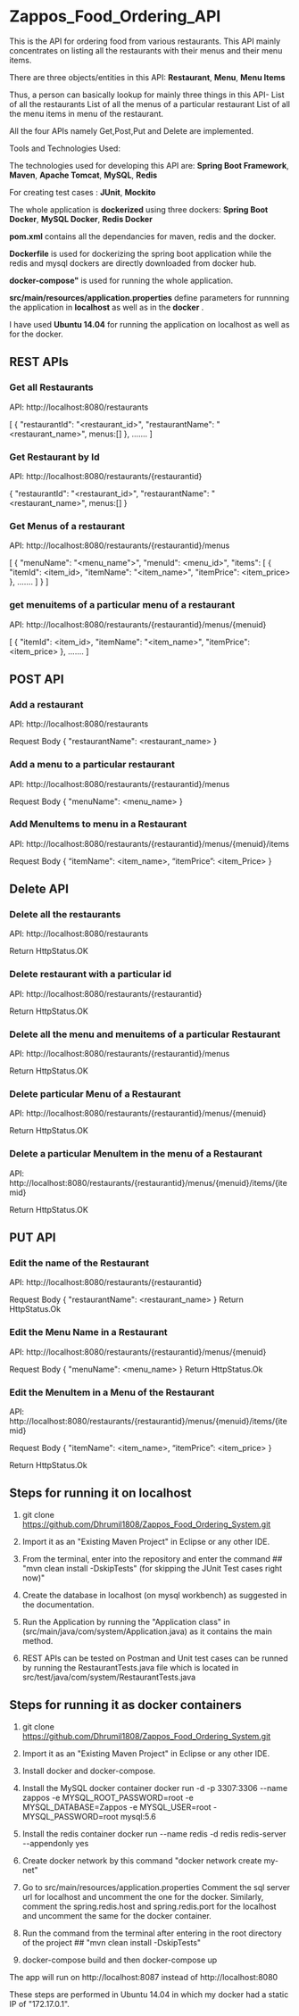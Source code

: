 # Zappos_Food_Ordering_API

This is the API for ordering food from various restaurants. This API mainly concentrates on listing all the restaurants with their menus and their menu items.

There are three objects/entities in this API:
 **Restaurant**,
 **Menu**,
 **Menu Items**

Thus, a person can basically lookup for mainly three things in this API-
List of all the restaurants
List of all the menus of a particular restaurant
List of all the menu items in  menu of the restaurant.

All the four APIs namely Get,Post,Put and Delete  are implemented.

Tools and Technologies Used:

The technologies used for developing this API are:
 **Spring Boot Framework**,
 **Maven**,
 **Apache Tomcat**,
 **MySQL**,
 **Redis**

For creating test cases :
 **JUnit**,
 **Mockito**


The whole application is **dockerized** using three dockers:
**Spring Boot Docker**, 
**MySQL Docker**, 
**Redis Docker**

**pom.xml** contains all the dependancies for maven, redis and the docker.

**Dockerfile** is used for dockerizing the spring boot application while the redis and mysql dockers are  directly downloaded from docker hub.

**docker-compose"** is used for running the whole application.

**src/main/resources/application.properties** define parameters for runnning the application in **localhost** as well as in the **docker** .

I have used **Ubuntu 14.04** for running the application on localhost as well as for the docker.


## REST APIs

### Get all Restaurants

API: http://localhost:8080/restaurants

[
{
"restaurantId": "<restaurant_id>",
"restaurantName": "<restaurant_name>",
menus:[]
},
.......
]


### Get Restaurant by Id

API: http://localhost:8080/restaurants/{restaurantid}

{
"restaurantId": "<restaurant_id>",
"restaurantName": "<restaurant_name>",
menus:[]
}

### Get Menus of a restaurant

API: http://localhost:8080/restaurants/{restaurantid}/menus

[
    {
    "menuName": "<menu_name">",
        "menuId": <menu_id>",
        "items": [
            {
                "itemId": <item_id>,
                "itemName": "<item_name>",
                "itemPrice": <item_price>
            },
           .......
        ]
    }
    ]
 
 
 ### get menuitems of a particular menu of a restaurant
 API: http://localhost:8080/restaurants/{restaurantid}/menus/{menuid}
 
 [
            {
                "itemId": <item_id>,
                "itemName": "<item_name>",
                "itemPrice": <item_price>
            },
           .......
        ]
  

## POST API

### Add a restaurant

API: http://localhost:8080/restaurants

Request Body
{
    "restaurantName": <restaurant_name>
}
 
 ### Add a menu to a particular restaurant
 
 API: http://localhost:8080/restaurants/{restaurantid}/menus
 
 Request Body
{
    "menuName": <menu_name>
}


### Add MenuItems to menu in a Restaurant

API: http://localhost:8080/restaurants/{restaurantid}/menus/{menuid}/items

Request Body
{
	“itemName": <item_name>,
    “itemPrice”:  <item_Price>
}


## Delete API

### Delete all the restaurants

API: http://localhost:8080/restaurants

Return HttpStatus.OK

### Delete restaurant with a particular id

API: http://localhost:8080/restaurants/{restaurantid}

Return HttpStatus.OK

### Delete all the menu and menuitems of a particular Restaurant

API: http://localhost:8080/restaurants/{restaurantid}/menus
    
Return HttpStatus.OK

### Delete particular Menu of a Restaurant

API: http://localhost:8080/restaurants/{restaurantid}/menus/{menuid}

Return HttpStatus.OK

### Delete a particular MenuItem in the menu of a Restaurant

API: http://localhost:8080/restaurants/{restaurantid}/menus/{menuid}/items/{itemid}

Return HttpStatus.OK

## PUT API

### Edit the name of the Restaurant

API: http://localhost:8080/restaurants/{restaurantid}

Request Body
{
    "restaurantName": <restaurant_name>
}
Return HttpStatus.Ok

### Edit the Menu Name in a Restaurant

API: http://localhost:8080/restaurants/{restaurantid}/menus/{menuid}

Request Body
{
    "menuName": <menu_name>
}
Return HttpStatus.Ok

###  Edit the MenuItem in a Menu of the Restaurant

API: http://localhost:8080/restaurants/{restaurantid}/menus/{menuid}/items/{itemid}

Request Body
{
    "itemName": <item_name>,
    “itemPrice”: <item_price>
}

Return HttpStatus.Ok



## Steps for running it on localhost

1) git clone https://github.com/Dhrumil1808/Zappos_Food_Ordering_System.git

2) Import it as an "Existing Maven Project"  in Eclipse or any other IDE.

3)  From the terminal, enter into the repository and enter the command ## "mvn clean install -DskipTests" (for skipping the JUnit Test cases right now)"

4) Create the database in localhost (on mysql workbench) as suggested in the documentation. 

5) Run the Application by running the "Application class" in (src/main/java/com/system/Application.java) as it contains the main method.

6) REST APIs can be tested on Postman and Unit test cases can be runned by running the RestaurantTests.java file which is located in src/test/java/com/system/RestaurantTests.java


## Steps for running it as docker containers
1) git clone https://github.com/Dhrumil1808/Zappos_Food_Ordering_System.git

2) Import it as an "Existing Maven Project"  in Eclipse or any other IDE.

3) Install docker and docker-compose.

4) Install the MySQL docker container
 docker run -d -p 3307:3306 --name zappos  -e MYSQL_ROOT_PASSWORD=root  -e MYSQL_DATABASE=Zappos -e MYSQL_USER=root -MYSQL_PASSWORD=root  mysql:5.6
 
5) Install the redis container
  docker run --name redis -d redis redis-server --appendonly yes
 
 
 6) Create docker network by this command "docker network create my-net"

7) Go to src/main/resources/application.properties
Comment the sql server url for localhost and uncomment the one for the docker. Similarly, comment the spring.redis.host and spring.redis.port for the localhost and uncomment the same for the docker container.

 7)  Run the command from the terminal after entering in the root directory of the project ## "mvn clean install -DskipTests"

8) docker-compose build and then docker-compose up
 
 The app will run on http://localhost:8087 instead of http://localhost:8080
 
These steps are performed in Ubuntu 14.04 in which my docker had a static IP of "172.17.0.1".
